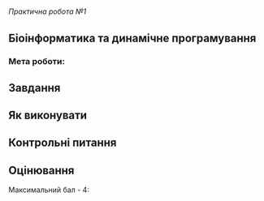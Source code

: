 ###### Практична робота №1
## Біоінформатика та динамічне програмування

### Мета роботи:


## Завдання

## Як виконувати

## Контрольні питання

## Оцінювання

Максимальний бал - 4:
